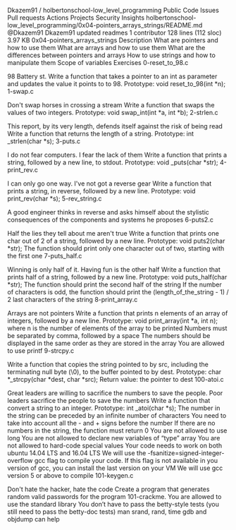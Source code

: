 
Dkazem91
/
holbertonschool-low_level_programming
Public
Code
Issues
Pull requests
Actions
Projects
Security
Insights
holbertonschool-low_level_programming/0x04-pointers_arrays_strings/README.md
@Dkazem91
Dkazem91 updated readmes
 1 contributor
128 lines (112 sloc)  3.97 KB
0x04-pointers_arrays_strings
Description
What are pointers and how to use them
What are arrays and how to use them
What are the differences between pointers and arrays
How to use strings and how to manipulate them
Scope of variables
Exercises
0-reset_to_98.c

98 Battery st.
Write a function that takes a pointer to an int as parameter and updates the
value it points to to 98.
Prototype: void reset_to_98(int *n);
1-swap.c

Don't swap horses in crossing a stream
Write a function that swaps the values of two integers.
Prototype: void swap_int(int *a, int *b);
2-strlen.c

This report, by its very length, defends itself against the risk of being
read
Write a function that returns the length of a string.
Prototype: int _strlen(char *s);
3-puts.c

I do not fear computers. I fear the lack of them
Write a function that prints a string, followed by a new line, to stdout.
Prototype: void _puts(char *str);
4-print_rev.c

I can only go one way. I've not got a reverse gear
Write a function that prints a string, in reverse, followed by a new line.
Prototype: void print_rev(char *s);
5-rev_string.c

A good engineer thinks in reverse and asks himself about the stylistic
consequences of the components and systems he proposes
6-puts2.c

Half the lies they tell about me aren't true
Write a function that prints one char out of 2 of a string, followed by a new
line.
Prototype: void puts2(char *str);
The function should print only one character out of two, starting with the first one
7-puts_half.c

Winning is only half of it. Having fun is the other half
Write a function that prints half of a string, followed by a new line.
Prototype: void puts_half(char *str);
The function should print the second half of the string
If the number of characters is odd, the function should print the (length_of_the_string - 1) / 2 last characters of the string
8-print_array.c

Arrays are not pointers
Write a function that prints n elements of an array of integers,
followed by a new line.
Prototype: void print_array(int *a, int n);
where n is the number of elements of the array to be printed
Numbers must be separated by comma, followed by a space
The numbers should be displayed in the same order as they are stored in the array
You are allowed to use printf
9-strcpy.c

Write a function that copies the string pointed to by src, including the
terminating null byte (\0), to the buffer pointed to by dest.
Prototype: char *_strcpy(char *dest, char *src);
Return value: the pointer to dest
100-atoi.c

Great leaders are willing to sacrifice the numbers to save the people.
Poor leaders sacrifice the people to save the numbers
Write a function that convert a string to an integer.
Prototype: int _atoi(char *s);
The number in the string can be preceded by an infinite number of characters
You need to take into account all the - and + signs before the number
If there are no numbers in the string, the function must return 0
You are not allowed to use long
You are not allowed to declare new variables of “type” array
You are not allowed to hard-code special values
Your code needs to work on both ubuntu 14.04 LTS and 16.04 LTS
We will use the -fsanitize=signed-integer-overflow gcc flag to compile your code.
If this flag is not available in you version of gcc, you can install the last version on your VM
We will use gcc version 5 or above to compile
101-keygen.c

Don't hate the hacker, hate the code
Create a program that generates random valid passwords for the
program 101-crackme.
You are allowed to use the standard library
You don’t have to pass the betty-style tests
(you still need to pass the betty-doc tests)
man srand, rand, time
gdb and objdump can help
